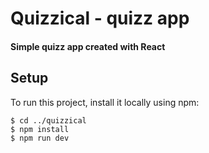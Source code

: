 # Quizzical - quizz app

#### Simple quizz app created with React

## Setup
To run this project, install it locally using npm:

```
$ cd ../quizzical
$ npm install
$ npm run dev
